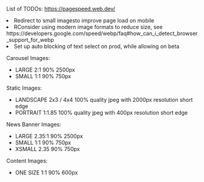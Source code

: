 List of TODOs:
https://pagespeed.web.dev/
<ui>
  <li>Redirect to small imagesto improve page load on mobile</li>
  <li>RConsider using modern image formats to reduce size, see https://developers.google.com/speed/webp/faq#how_can_i_detect_browser_support_for_webp</li>
  <li>Set up auto blocking of text select on prod, while allowing on beta</li>
</ui>

Carousel Images:
- LARGE 2:1 90% 2500px
- SMALL 1:1 90% 750px

Static Images:
- LANDSCAPE 2x3 / 4x4 100% quality jpeg with 2000px resolution short edge
- PORTRAIT 1:1.85 100% quality jpeg with 400px resolution short edge


News Banner Images:
- LARGE 2.35:1 90% 2500px
- SMALL 1:1 90% 750px
- XSMALL 2.35 90% 750px

Content Images:
- ONE SIZE 1:1 90% 600px
